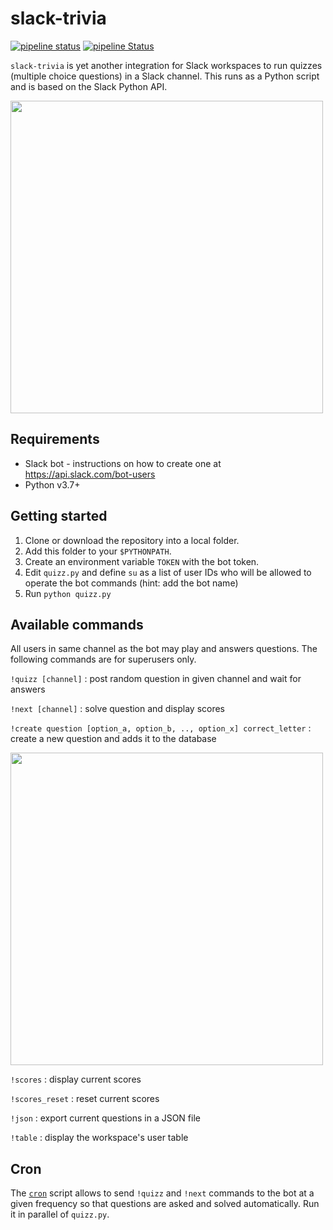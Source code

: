 # slack-trivia

[![pipeline status](https://img.shields.io/travis/xgrg/slack-trivia.svg)](https://travis-ci.org/xgrg/slack-trivia)
[![pipeline Status](https://coveralls.io/repos/github/xgrg/slack-trivia/badge.svg?branch=master)](https://coveralls.io/github/xgrg/slack-trivia?branch=master)


`slack-trivia` is yet another integration for Slack workspaces to run quizzes (multiple choice questions) in a Slack channel. This runs as a Python script and is
based on the Slack Python API.

<img src="https://raw.githubusercontent.com/xgrg/slack-trivia/master/doc/images/img1.png" width=500>

## Requirements

- Slack bot - instructions on how to create one at https://api.slack.com/bot-users
- Python v3.7+

## Getting started

1. Clone or download the repository into a local folder.
2. Add this folder to your `$PYTHONPATH`.
3. Create an environment variable `TOKEN` with the bot token.
4. Edit `quizz.py` and define `su` as a list of user IDs who will be allowed to
operate the bot commands (hint: add the bot name)
5. Run `python quizz.py`

## Available commands

All users in same channel as the bot may play and answers questions.
The following commands are for superusers only.

`!quizz [channel]` : post random question in given channel and wait for answers

`!next [channel]` : solve question and display scores

`!create question [option_a, option_b, .., option_x] correct_letter` : create a
new question and adds it to the database

<img src="https://raw.githubusercontent.com/xgrg/slack-trivia/master/doc/images/img2.png" width=500>

`!scores` : display current scores

`!scores_reset` : reset current scores

`!json` : export current questions in a JSON file

`!table` : display the workspace's user table

## Cron

The [`cron`](https://github.com/xgrg/slack-trivia/blob/master/cron) script allows to send `!quizz` and `!next` commands to the bot
at a given frequency so that questions are asked and solved automatically.
Run it in parallel of `quizz.py`.
